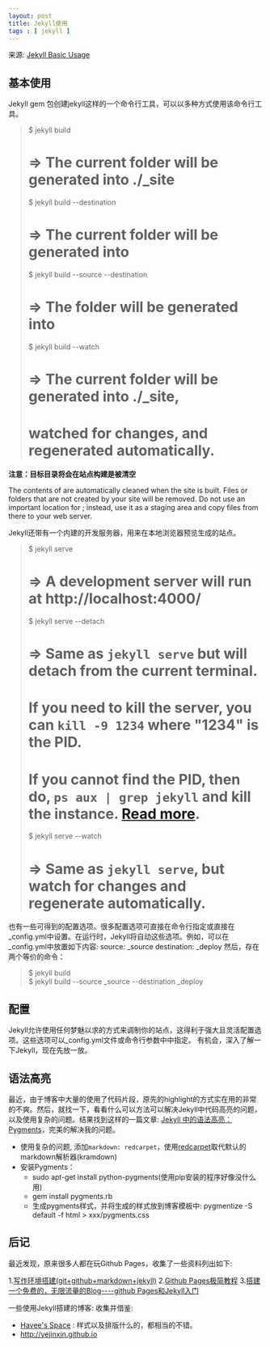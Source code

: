 ```yaml
---
layout: post
title: Jekyll使用
tags : [ jekyll ]
---
```

来源: [Jekyll Basic Usage](http://jekyllrb.com/docs/usage/)

## 基本使用
Jekyll gem 包创建jekyll这样的一个命令行工具，可以以多种方式使用该命令行工具。 

> $ jekyll build  
> # => The current folder will be generated into ./_site
> 
> $ jekyll build --destination <destination>  
> # => The current folder will be generated into <destination>
> 
> $ jekyll build --source <source> --destination <destination>  
> # => The <source> folder will be generated into <destination>
> 
> $ jekyll build --watch  
> # => The current folder will be generated into ./_site,
> #    watched for changes, and regenerated automatically.

**注意：目标目录将会在站点构建是被清空**

The contents of <destination> are automatically cleaned when the site is built. Files or folders that are not created by your site will be removed. Do not use an important location for <destination>; instead, use it as a staging area and copy files from there to your web server.

Jekyll还带有一个内建的开发服务器，用来在本地浏览器预览生成的站点。

> $ jekyll serve  
> # => A development server will run at http://localhost:4000/
> 
> $ jekyll serve --detach  
> # => Same as `jekyll serve` but will detach from the current terminal.
> #    If you need to kill the server, you can `kill -9 1234` where "1234" is the PID.
> #    If you cannot find the PID, then do, `ps aux | grep jekyll` and kill the instance. [Read more](http://unixhelp.ed.ac.uk/shell/jobz5.html).
> 
> $ jekyll serve --watch  
> # => Same as `jekyll serve`, but watch for changes and regenerate automatically.

也有一些可得到的配置选项。很多配置选项可直接在命令行指定或直接在_config.yml中设置。在运行时，Jekyll将自动这些选项。例如，可以在_config.yml中放置如下内容:
source:      _source
destination: _deploy
然后，存在两个等价的命令：

> $ jekyll build  
> $ jekyll build --source _source --destination _deploy  

## 配置
Jekyll允许使用任何梦魅以求的方式来调制你的站点，这得利于强大且灵活配置选项。这些选项可以_config.yml文件或命令行参数中中指定。
有机会，深入了解一下Jekyll，现在先放一放。

## 语法高亮

最近，由于博客中大量的使用了代码片段，原先的highlight的方式实在用的非常的不爽。然后，就找一下，看看什么可以方法可以解决Jekyll中代码高亮的问题，以及使用复杂的问题。结果找到这样的一篇文章: [Jekyll 中的语法高亮：Pygments](http://havee.me/internet/2013-08/support-pygments-in-jekyll.html)，完美的解决我的问题。

* 使用复杂的问题, 添加`markdown: redcarpet`，使用[redcarpet](https://github.com/vmg/redcarpet)取代默认的markdown解析器(kramdown)
* 安装Pygments：
  - sudo apt-get install python-pygments(使用pip安装的程序好像没什么用)
  - gem install pygments.rb
  - 生成pygments样式，并将生成的样式放到博客模板中:  pygmentize -S default -f html > xxx/pygments.css

## 后记
最近发现，原来很多人都在玩Github Pages，收集了一些资料列出如下:

1.[写作环境搭建(git+github+markdown+jekyll)](http://site.douban.com/196781/widget/notes/12161495/note/264946576/)
2.[Github Pages极简教程](http://yanping.me/cn/blog/2012/03/18/github-pages-step-by-step/)
3.[搭建一个免费的，无限流量的Blog----github Pages和Jekyll入门](http://www.ruanyifeng.com/blog/2012/08/blogging_with_jekyll.html)

一些使用Jekyll搭建的博客: 收集并借鉴: 

*  [Havee's Space](http://havee.me) : 样式以及排版什么的，都相当的不错。
*  http://yejinxin.github.io
